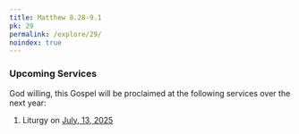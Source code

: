 ```yaml
---
title: Matthew 8.28-9.1
pk: 29
permalink: /explore/29/
noindex: true
---
```


### Upcoming Services

God willing, this Gospel will be proclaimed at the following services over the next year:


1. Liturgy on [July, 13, 2025](https://orthocal.info/readings/gregorian/2025/07/13/)
